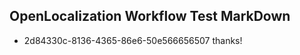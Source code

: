## OpenLocalization Workflow Test MarkDown
* 2d84330c-8136-4365-86e6-50e566656507 thanks!

<!--HONumber=Jul16_HO2-->


